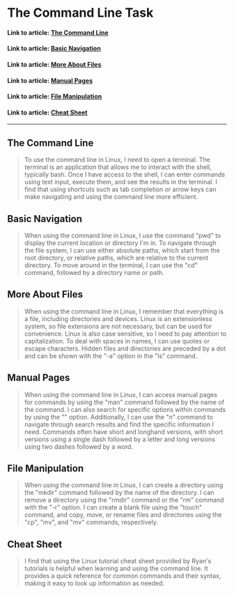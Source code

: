 # The Command Line Task

#### Link to article: [The Command Line](https://ryanstutorials.net/linuxtutorial/commandline.php)
#### Link to article: [Basic Navigation](https://ryanstutorials.net/linuxtutorial/navigation.php)
#### Link to article: [More About Files](https://ryanstutorials.net/linuxtutorial/aboutfiles.php)
#### Link to article: [Manual Pages](https://ryanstutorials.net/linuxtutorial/manual.php)
#### Link to article: [File Manipulation](https://ryanstutorials.net/linuxtutorial/filemanipulation.php)
#### Link to article: [Cheat Sheet](https://ryanstutorials.net/linuxtutorial/cheatsheet.php)
> 

***

## The Command Line 
> To use the command line in Linux, I need to open a terminal. The terminal is an application that allows me to interact with the shell, typically bash. Once I have access to the shell, I can enter commands using text input, execute them, and see the results in the terminal. I find that using shortcuts such as tab completion or arrow keys can make navigating and using the command line more efficient.


## Basic Navigation
> When using the command line in Linux, I use the command "pwd" to display the current location or directory I'm in. To navigate through the file system, I can use either absolute paths, which start from the root directory, or relative paths, which are relative to the current directory. To move around in the terminal, I can use the "cd" command, followed by a directory name or path.


## More About Files
> When using the command line in Linux, I remember that everything is a file, including directories and devices. Linux is an extensionless system, so file extensions are not necessary, but can be used for convenience. Linux is also case sensitive, so I need to pay attention to capitalization. To deal with spaces in names, I can use quotes or escape characters. Hidden files and directories are preceded by a dot and can be shown with the "-a" option in the "ls" command.


## Manual Pages 
> When using the command line in Linux, I can access manual pages for commands by using the "man" command followed by the name of the command. I can also search for specific options within commands by using the "<term>" option. Additionally, I can use the "n" command to navigate through search results and find the specific information I need. Commands often have short and longhand versions, with short versions using a single dash followed by a letter and long versions using two dashes followed by a word.


## File Manipulation
> When using the command line in Linux, I can create a directory using the "mkdir" command followed by the name of the directory. I can remove a directory using the "rmdir" command or the "rm" command with the "-r" option. I can create a blank file using the "touch" command, and copy, move, or rename files and directories using the "cp", "mv", and "mv" commands, respectively.


## Cheat Sheet
> I find that using the Linux tutorial cheat sheet provided by Ryan's tutorials is helpful when learning and using the command line. It provides a quick reference for common commands and their syntax, making it easy to look up information as needed.
